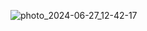 ![photo_2024-06-27_12-42-17](https://github.com/user-attachments/assets/b85477f6-4795-43ef-bfdb-fc32d85fdd77)
